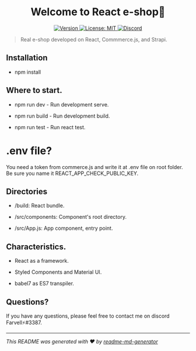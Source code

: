 <h1 align="center">Welcome to React e-shop👋</h1>
<p align="center">
  <a href="#" target="_blank">
  <img alt="Version" src="https://img.shields.io/badge/version-2.0.1-blue.svg?cacheSeconds=2592000" />
    </a>
  <a href="#" target="_blank">
    <img alt="License: MIT" src="https://img.shields.io/badge/License-MIT-green.svg" />
  </a>
 <a href="https://discord.gg/tpNtcJHw" target="_blank"><img src="https://img.shields.io/badge/discord-online-brightgreen.svg" alt="Discord"/></a>
</p>

> Real e-shop developed on React, Commmerce.js, and Strapi.

## Installation

- npm install

## Where to start.

- npm run dev - Run development serve.

- npm run build - Run development build.

- npm run test - Run react test.


# .env file?
You need a token from commerce.js and write it at .env file on root folder. Be sure you name it REACT_APP_CHECK_PUBLIC_KEY.


## Directories

- /build: React bundle.

- /src/components: Component's root directory.

- /src/App.js: App component, entry point.


## Characteristics.

- React as a framework.

- Styled Components and Material UI.

- babel7 as ES7 transpiler.


## Questions?

If you have any questions, please feel free to contact me on discord Farvell⚡#3387.

***
_This README was generated with ❤️ by [readme-md-generator](https://github.com/kefranabg/readme-md-generator)_
